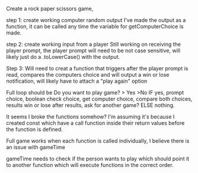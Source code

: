 Create a rock paper scissors game,

step 1: create working computer random output
I've made the output as a function, it can be called any time the variable
for getComputerChoice is made.

step 2: create working input from a player
Still working on receiving the player prompt, the player prompt will need
to be not case sensitive, will likely just do a .toLowerCase() with the
output.

Step 3: Will need to creat a function that triggers after the player
prompt is read, compares the computers choice and will output a
win or lose notification, will likely have to attach a "play again" option

Full loop should be
Do you want to play game? > Yes >No
IF yes, prompt choice, boolean check choice, get computer choice, compare both choices, results win or lose after results, ask for another game?
ELSE nothing.

It seems I broke the functions somehow? I'm assuming it's because I created const which have a call function inside their return values before the function is defined.

Full game works when each function is called individually, I believe there is an issue with gameTime

gameTime needs to check if the person wants to play which should point it to another function which will execute functions in the correct order.